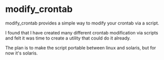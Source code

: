 modify_crontab
==============

modify_crontab provides a simple way to modify your crontab via a script.

I found that I have created many different crontab modification via scripts
and felt it was time to create a utility that could do it already.

The plan is to make the script portable between linux and solaris, but for
now it's solaris.
